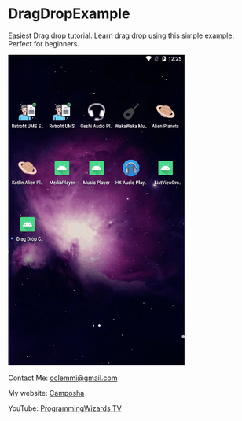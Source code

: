 # DragDropExample
Easiest Drag drop tutorial. Learn drag drop using this simple example. Perfect for beginners.

![DragDropExample tutorial](DragDropExample.gif)


Contact Me: oclemmi@gmail.com

My website: [Camposha](https://camposha.info)

YouTube: [ProgrammingWizards TV](https://youtube.com/c/programmingwizards)
